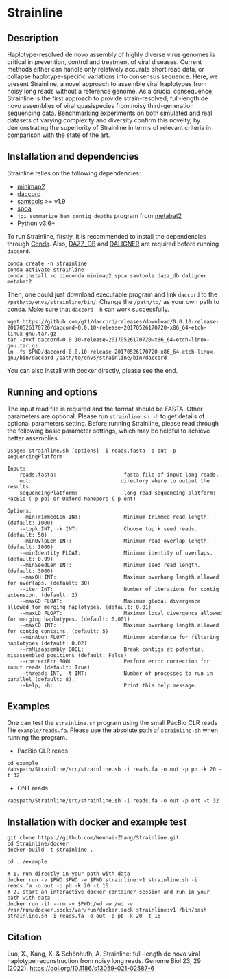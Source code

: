 # Strainline
## Description

Haplotype-resolved de novo assembly of highly diverse virus genomes is critical in prevention, control and treatment of viral diseases. Current methods either can handle only relatively accurate short read data, or collapse haplotype-specific variations into consensus sequence. Here, we present Strainline, a novel approach to assemble viral haplotypes from noisy long reads without a reference genome. As a crucial consequence, Strainline is the first approach to provide strain-resolved, full-length de novo assemblies of viral quasispecies from noisy third-generation sequencing data.  Benchmarking experiments on both simulated and real datasets of varying complexity and diversity confirm this novelty, by demonstrating the superiority of Strainline in terms of relevant criteria in comparison with the state of the art.

## Installation and dependencies

Strainline relies on the following dependencies:
- [minimap2](https://github.com/lh3/minimap2)
- [daccord](https://github.com/gt1/daccord)
- [samtools](http://www.htslib.org/) >= v1.9
- [spoa](https://github.com/rvaser/spoa)
- `jgi_summarize_bam_contig_depths` program from [metabat2](https://bitbucket.org/berkeleylab/metabat/src/master/)
- Python v3.6+


To run Strainline, firstly, it is recommended to install the dependencies through [Conda](https://docs.conda.io/en/latest/).
Also, [DAZZ_DB](https://github.com/thegenemyers/DAZZ_DB) and [DALIGNER](https://github.com/thegenemyers/DALIGNER) 
are required before running `daccord`.
```
conda create -n strainline
conda activate strainline
conda install -c bioconda minimap2 spoa samtools dazz_db daligner metabat2
```
Then, one could just download executable program and link `daccord` to the `/path/to/envs/strainline/bin/`. Change the `/path/to/` as your own path to conda. Make sure that `daccord -h` can work successfully.
```
wget https://github.com/gt1/daccord/releases/download/0.0.10-release-20170526170720/daccord-0.0.10-release-20170526170720-x86_64-etch-linux-gnu.tar.gz
tar -zvxf daccord-0.0.10-release-20170526170720-x86_64-etch-linux-gnu.tar.gz 
ln -fs $PWD/daccord-0.0.10-release-20170526170720-x86_64-etch-linux-gnu/bin/daccord /path/to/envs/strainline/bin/daccord
```

You can also install with docker directly, please see the end.

## Running and options
The input read file is required and the format should be FASTA. Other parameters are optional.
Please run `strainline.sh -h` to get details of optional parameters setting.
Before running Strainline, please read through the following basic parameter settings,
which may be helpful to achieve better assemblies. 
```
Usage: strainline.sh [options] -i reads.fasta -o out -p sequencingPlatform

Input:
	reads.fasta:                      fasta file of input long reads.
	out:                             directory where to output the results.
	sequencingPlatform:               long read sequencing platform: PacBio (-p pb) or Oxford Nanopore (-p ont)

Options:
	--minTrimmedLen INT:              Minimum trimmed read length. (default: 1000)
	--topk INT, -k INT:               Choose top k seed reads. (default: 50)
	--minOvlpLen INT:                 Minimum read overlap length. (default: 1000)
	--minIdentity FLOAT:              Minimum identity of overlaps. (default: 0.99)
	--minSeedLen INT:                 Minimum seed read length. (default: 3000)
	--maxOH INT:                      Maximum overhang length allowed for overlaps. (default: 30)
	--iter INT:                       Number of iterations for contig extension. (default: 2)
	--maxGD FLOAT:                    Maximum global divergence allowed for merging haplotypes. (default: 0.01)
	--maxLD FLOAT:                    Maximum local divergence allowed for merging haplotypes. (default: 0.001)
	--maxCO INT:                      Maximum overhang length allowed for contig contains. (default: 5)
	--minAbun FLOAT:                  Minimum abundance for filtering haplotypes (default: 0.02)
	--rmMisassembly BOOL:             Break contigs at potential misassembled positions (default: False)
	--correctErr BOOL:                Perform error correction for input reads (default: True)
	--threads INT, -t INT:            Number of processes to run in parallel (default: 8).
	--help, -h:                       Print this help message.
```


## Examples

One can test the `strainline.sh` program using the small PacBio CLR reads file `example/reads.fa`. Please use the absolute path of `strainline.sh` when running the program.
- PacBio CLR reads
```
cd example
/abspath/Strainline/src/strainline.sh -i reads.fa -o out -p pb -k 20 -t 32
```

- ONT reads
```
/abspath/Strainline/src/strainline.sh -i reads.fa -o out -p ont -t 32
```

## Installation with docker and example test

```
git clone https://github.com/Wenhai-Zhang/Strainline.git
cd Strainline/docker
docker build -t strainline .

cd ../example

# 1. run directly in your path with data
docker run -v $PWD:$PWD -w $PWD strainline:v1 strainline.sh -i reads.fa -o out -p pb -k 20 -t 16
# 2. start an interactive docker container session and run in your path with data
docker run -it --rm -v $PWD:/wd -w /wd -v /var/run/docker.sock:/var/run/docker.sock strainline:v1 /bin/bash
strainline.sh -i reads.fa -o out -p pb -k 20 -t 16
```

## Citation
Luo, X., Kang, X. & Schönhuth, A. Strainline: full-length de novo viral haplotype reconstruction from noisy long reads. Genome Biol 23, 29 (2022). https://doi.org/10.1186/s13059-021-02587-6